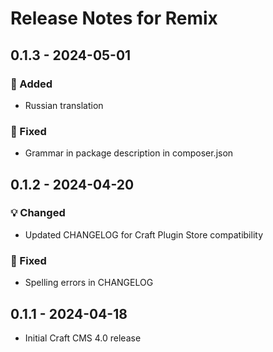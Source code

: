 # Release Notes for Remix

## 0.1.3 - 2024-05-01

### 🚀 Added
 - Russian translation

### 🔧 Fixed
 - Grammar in package description in composer.json

## 0.1.2 - 2024-04-20

### 💡  Changed
 - Updated CHANGELOG for Craft Plugin Store compatibility

### 🔧 Fixed
 - Spelling errors in CHANGELOG

## 0.1.1 - 2024-04-18
- Initial Craft CMS 4.0 release
